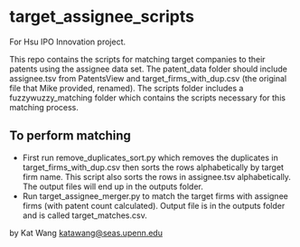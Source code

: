 # target_assignee_scripts
For Hsu IPO Innovation project.

This repo contains the scripts for matching target companies to their patents using the assignee data set. The patent_data folder should include assignee.tsv from PatentsView and 
target_firms_with_dup.csv (the original file that Mike provided, renamed). The scripts folder includes a fuzzywuzzy_matching folder which contains the scripts necessary for this matching process.

## To perform matching ##

- First run remove_duplicates_sort.py which removes the duplicates in target_firms_with_dup.csv then sorts the rows alphabetically by target firm name. This script also sorts the rows in assignee.tsv alphabetically. The output files will end up in the outputs folder.
- Run target_assignee_merger.py to match the target firms with assignee firms (with patent count calculated). Output file is in the outputs folder and is called target_matches.csv.

by Kat Wang
katawang@seas.upenn.edu
